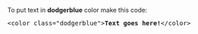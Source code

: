 To put text in <b>dodgerblue</b> color make this code:
<pre>&lt;color class="dodgerblue"&gt;<b>Text goes here!</b>&lt;/color&gt;</pre>
